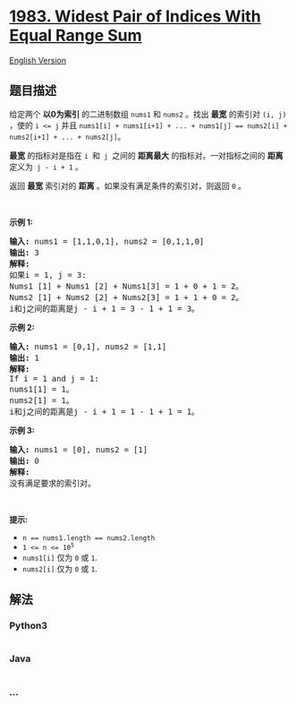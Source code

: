# [1983. Widest Pair of Indices With Equal Range Sum](https://leetcode-cn.com/problems/widest-pair-of-indices-with-equal-range-sum)

[English Version](/solution/1900-1999/1983.Widest%20Pair%20of%20Indices%20With%20Equal%20Range%20Sum/README_EN.md)

## 题目描述

<!-- 这里写题目描述 -->

<p>给定两个 <strong>以0为索引</strong> 的二进制数组 <code>nums1</code> 和 <code>nums2</code> 。找出 <strong>最宽</strong> 的索引对 <code>(i, j)</code> ，使的&nbsp;<code>i &lt;= j</code>&nbsp;并且&nbsp;<code>nums1[i] + nums1[i+1] + ... + nums1[j] == nums2[i] + nums2[i+1] + ... + nums2[j]</code>。</p>

<p><strong>最宽</strong> 的指标对是指在 <code>i </code>和<code> j </code>之间的 <strong>距离最大</strong> 的指标对。一对指标之间的 <strong>距离</strong> 定义为<code> j - i + 1</code> 。</p>

<p>返回 <strong>最宽</strong> 索引对的 <strong>距离</strong> 。如果没有满足条件的索引对，则返回 <code>0</code> 。</p>

<p>&nbsp;</p>

<p><strong>示例 1:</strong></p>

<pre>
<strong>输入:</strong> nums1 = [1,1,0,1], nums2 = [0,1,1,0]
<strong>输出:</strong> 3
<strong>解释:</strong>
如果i = 1, j = 3:
Nums1 [1] + Nums1 [2] + Nums1[3] = 1 + 0 + 1 = 2。
Nums2 [1] + Nums2 [2] + Nums2[3] = 1 + 1 + 0 = 2。
i和j之间的距离是j - i + 1 = 3 - 1 + 1 = 3。
</pre>

<p><strong>示例 2:</strong></p>

<pre>
<strong>输入:</strong> nums1 = [0,1], nums2 = [1,1]
<strong>输出:</strong> 1
<strong>解释:
</strong>If i = 1 and j = 1:
nums1[1] = 1。
nums2[1] = 1。
i和j之间的距离是j - i + 1 = 1 - 1 + 1 = 1。
</pre>

<p><strong>示例 3:</strong></p>

<pre>
<strong>输入:</strong> nums1 = [0], nums2 = [1]
<strong>输出:</strong> 0
<strong>解释:
</strong>没有满足要求的索引对。
</pre>

<p>&nbsp;</p>

<p><strong>提示:</strong></p>

<ul>
	<li><code>n == nums1.length == nums2.length</code></li>
	<li><code>1 &lt;= n &lt;= 10<sup>5</sup></code></li>
	<li><code>nums1[i]</code>&nbsp;仅为&nbsp;<code>0</code>&nbsp;或&nbsp;<code>1</code>.</li>
	<li><code>nums2[i]</code>&nbsp;仅为&nbsp;<code>0</code>&nbsp;或&nbsp;<code>1</code>.</li>
</ul>

## 解法

<!-- 这里可写通用的实现逻辑 -->

<!-- tabs:start -->

### **Python3**

<!-- 这里可写当前语言的特殊实现逻辑 -->

```python

```

### **Java**

<!-- 这里可写当前语言的特殊实现逻辑 -->

```java

```

### **...**

```

```

<!-- tabs:end -->
